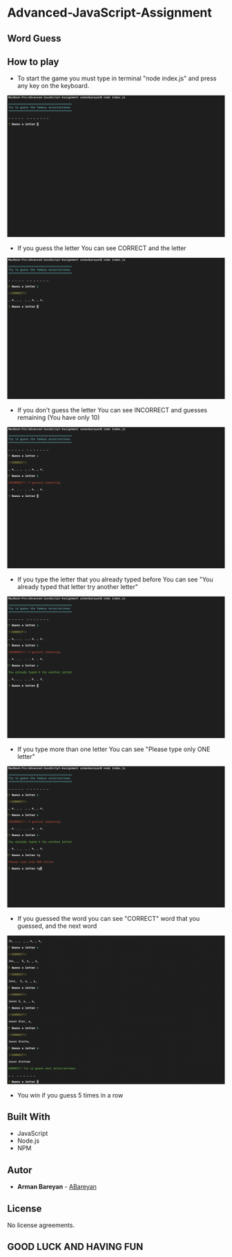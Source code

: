 # Advanced-JavaScript-Assignment

## Word Guess

## How to play

* To start the game you must type in terminal "node index.js" and press any key on the keyboard.

![Screen](screen/screen1.png)

* If you guess the letter You can see CORRECT and the letter

![Screen](screen/screen2.png)

* If you don't guess the letter You can see INCORRECT and guesses remaining (You have only 10)

![Screen](screen/screen3.png)

* If you type the letter that you already typed before You can see "You already typed that letter try another letter"

![Screen](screen/screen4.png)

* If you type more than one letter You can see "Please type only ONE letter"

![Screen](screen/screen5.png)

* If you guessed the word you can see "CORRECT" word that you guessed, and the next word

![Screen](screen/screen6.png)

* You win if you guess 5 times in a row

## Built With

* JavaScript
* Node.js
* NPM

## Autor 
* **Arman Bareyan** - [ABareyan](https://github.com/ABareyan)

## License

No license agreements. 

## GOOD LUCK AND HAVING FUN